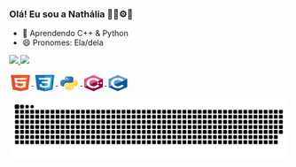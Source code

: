 ### Olá! Eu sou a Nathália 👋🏽⚙👾

- 🌱 Aprendendo C++ & Python
- 😄 Pronomes: Ela/dela

 <div>
  <a href="http://github.com/nathalialo">
  <img height="180em" src="https://github-readme-stats.vercel.app/api?username=nathalialo&show_icons=true&theme=nightowl&include_all_commits=true&count_private=true"/>
  <img height="180em" src="https://github-readme-stats.vercel.app/api/top-langs/?username=nathalialo&layout=compact&langs_count=7&theme=nightowl "/>
 </div>
 
 <div style="display: inline_block"><br>
  <img align="center" alt="Nat-HTML" height="30" width="40" src="https://raw.githubusercontent.com/devicons/devicon/master/icons/html5/html5-original.svg">
  <img align="center" alt="Nat-CSS" height="30" width="40" src="https://raw.githubusercontent.com/devicons/devicon/master/icons/css3/css3-original.svg">
  <img align="center" alt="Nat-Python" height="30" width="40" src="https://raw.githubusercontent.com/devicons/devicon/master/icons/python/python-original.svg">
  <img align="center" alt="Nat-Cpluplus" height="30" width="40" src="https://raw.githubusercontent.com/devicons/devicon/master/icons/cplusplus/cplusplus-original.svg">
  <img align="center" alt="Nat-C" height="30" width="40" src="https://raw.githubusercontent.com/devicons/devicon/master/icons/c/c-original.svg">
</div>
<div>
 
  ![Snake animation](https://github.com/nathalialo/nathalialo/blob/output/github-contribution-grid-snake.svg)
 
</div></div>
